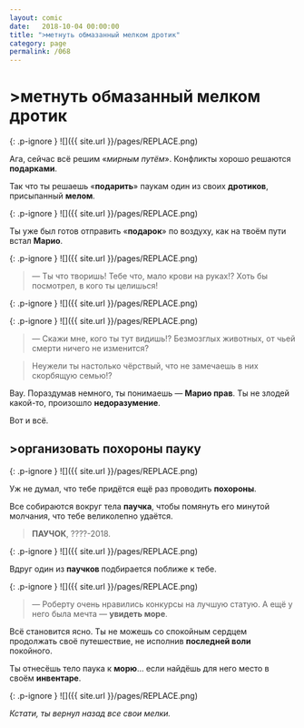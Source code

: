 ```yaml
---
layout: comic
date:   2018-10-04 00:00:00 
title: ">метнуть обмазанный мелком дротик"
category: page
permalink: /068
---
```

# >метнуть обмазанный мелком дротик

{: .p-ignore }
![]({{ site.url }}/pages/REPLACE.png)

Ага, сейчас всё решим «<em>мирным путём</em>». Конфликты хорошо решаются <strong>подарками</strong>.

Так что ты решаешь «<strong>подарить</strong>» паукам один из своих <strong>дротиков</strong>, присыпанный <strong>мелом</strong>.

{: .p-ignore }
![]({{ site.url }}/pages/REPLACE.png)

Ты уже был готов отправить «<strong>подарок</strong>» по воздуху, как на твоём пути встал <strong>Марио</strong>.

{: .p-ignore }
![]({{ site.url }}/pages/REPLACE.png)

<blockquote>— Ты что творишь! Тебе что, мало крови на руках!? Хоть бы посмотрел, в кого ты целишься!</blockquote>

{: .p-ignore }
![]({{ site.url }}/pages/REPLACE.png)

{: .p-ignore }
![]({{ site.url }}/pages/REPLACE.png)

<blockquote>— Скажи мне, кого ты тут видишь!? Безмозглых животных, от чьей смерти ничего не изменится?</blockquote>

<blockquote>Неужели ты настолько чёрствый, что не замечаешь в них скорбящую семью!?</blockquote>

Вау. Пораздумав немного, ты понимаешь — <strong>Марио прав</strong>. Ты не злодей какой-то, произошло <strong>недоразумение</strong>. 

Вот и всё.

## >организовать похороны пауку

{: .p-ignore }
![]({{ site.url }}/pages/REPLACE.png)

Уж не думал, что тебе придётся ещё раз проводить <strong>похороны</strong>.

Все собираются вокруг тела <strong>паучка</strong>, чтобы помянуть его минутой молчания, что тебе великолепно удаётся.

<blockquote><strong>ПАУЧОК</strong>, ????-2018.</blockquote>

{: .p-ignore }
![]({{ site.url }}/pages/REPLACE.png)

Вдруг один из <strong>паучков </strong>подбирается поближе к тебе.

{: .p-ignore }
![]({{ site.url }}/pages/REPLACE.png)

<blockquote>— Роберту очень нравились конкурсы на лучшую статую. А ещё у него была мечта — <strong>увидеть море</strong>.</blockquote>

Всё становится ясно. Ты не можешь со спокойным сердцем продолжать своё путешествие, не исполнив <strong>последней воли</strong> покойного.

Ты отнесёшь тело паука к <strong>морю</strong>… если найдёшь для него место в своём <strong>инвентаре</strong>.

{: .p-ignore }
![]({{ site.url }}/pages/REPLACE.png)

<em>Кстати, ты вернул назад все свои мелки.</em>

